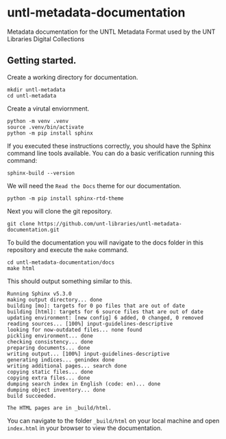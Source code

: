 # untl-metadata-documentation
Metadata documentation for the UNTL Metadata Format used by the UNT Libraries Digital Collections

## Getting started. 

Create a working directory for documentation. 

``` 
mkdir untl-metadata
cd untl-metadata
````

Create a virutal enviornment. 

```
python -m venv .venv
source .venv/bin/activate
python -m pip install sphinx
````

If you executed these instructions correctly, you should have the Sphinx command line tools available. You can do a basic verification running this command: 

`sphinx-build --version`
 
We will need the `Read the Docs` theme for our documentation.

```
python -m pip install sphinx-rtd-theme
```

Next you will clone the git repository. 

```
git clone https://github.com/unt-libraries/untl-metadata-documentation.git
```

To build the documentation you will navigate to the docs folder in this repository and execute the `make` command. 

```
cd untl-metadata-documentation/docs
make html
```

This should output something similar to this. 

```
Running Sphinx v5.3.0
making output directory... done
building [mo]: targets for 0 po files that are out of date
building [html]: targets for 6 source files that are out of date
updating environment: [new config] 6 added, 0 changed, 0 removed
reading sources... [100%] input-guidelines-descriptive
looking for now-outdated files... none found
pickling environment... done
checking consistency... done
preparing documents... done
writing output... [100%] input-guidelines-descriptive
generating indices... genindex done
writing additional pages... search done
copying static files... done
copying extra files... done
dumping search index in English (code: en)... done
dumping object inventory... done
build succeeded.

The HTML pages are in _build/html.
```

You can navigate to the folder `_build/html` on your local machine and open `index.html` in your browser to view the documentation.
